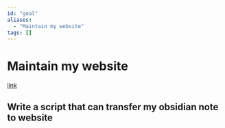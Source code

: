 ```yaml
---
id: "goal"
aliases:
  - "Maintain my website"
tags: []
---
```


# Maintain my website
[link](https://chen-yulin.github.io/)

## Write a script that can transfer my obsidian note to website
